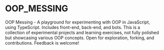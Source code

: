 # OOP_MESSING
OOP Messing - A playground for experimenting with OOP in JavaScript, using TypeScript. Includes front-end, back-end, and bots. This is a collection of experimental projects and learning exercises, not fully polished but showcasing various OOP concepts. Open for exploration, forking, and contributions. Feedback is welcome!
